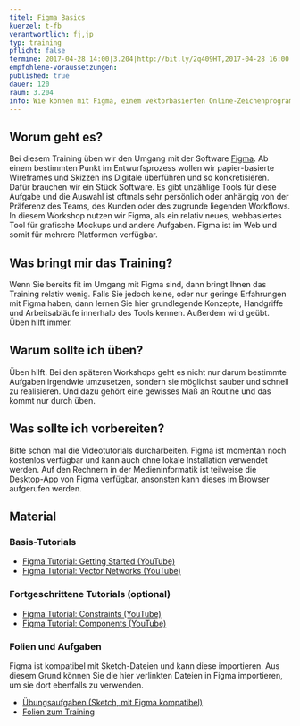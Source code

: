 ```yaml
---
titel: Figma Basics
kuerzel: t-fb
verantwortlich: fj,jp
typ: training
pflicht: false
termine: 2017-04-28 14:00|3.204|http://bit.ly/2q409HT,2017-04-28 16:00|3.204|http://bit.ly/2pf6nSw,2017-05-04 16:00|3.204|http://bit.ly/2oH6KDu
empfohlene-voraussetzungen: 
published: true
dauer: 120
raum: 3.204
info: Wie können mit Figma, einem vektorbasierten Online-Zeichenprogramm, Mockups für grafische Benutzeroberflächen und Interfaces erstellt werden?
---
```


## Worum geht es?

Bei diesem Training üben wir den Umgang mit der Software [Figma](https://www.figma.com). Ab einem bestimmten Punkt im Entwurfsprozess wollen wir papier-basierte Wireframes und Skizzen ins Digitale überführen und so konkretisieren. Dafür brauchen wir ein Stück Software. Es gibt unzählige Tools für diese Aufgabe und die Auswahl ist oftmals sehr persönlich oder anhängig von der Präferenz des Teams, des Kunden oder des zugrunde liegenden Workflows. In diesem Workshop nutzen wir Figma, als ein relativ neues, webbasiertes Tool für grafische Mockups und andere Aufgaben. Figma ist im Web und somit für mehrere Platformen verfügbar. 


## Was bringt mir das Training?

Wenn Sie bereits fit im Umgang mit Figma sind, dann bringt Ihnen das Training relativ wenig. Falls Sie jedoch keine, oder nur geringe Erfahrungen mit Figma haben, dann lernen Sie hier grundlegende Konzepte, Handgriffe und Arbeitsabläufe innerhalb des Tools kennen. Außerdem wird geübt. Üben hilft immer.

## Warum sollte ich üben?

Üben hilft. Bei den späteren Workshops geht es nicht nur darum bestimmte Aufgaben irgendwie umzusetzen, sondern sie möglichst sauber und schnell zu realisieren. Und dazu gehört eine gewisses Maß an Routine und das kommt nur durch üben.

## Was sollte ich vorbereiten?

Bitte schon mal die Videotutorials durcharbeiten. Figma ist momentan noch kostenlos verfügbar und kann auch ohne lokale Installation verwendet werden. Auf den Rechnern in der Medieninformatik ist teilweise die Desktop-App von Figma verfügbar, ansonsten kann dieses im Browser aufgerufen werden. 

## Material

### Basis-Tutorials
- [Figma Tutorial: Getting Started (YouTube)](https://www.youtube.com/watch?v=RFi7wQHUP0c)
- [Figma Tutorial: Vector Networks (YouTube)](https://www.youtube.com/watch?v=b-xDRjf5B-8)

### Fortgeschrittene Tutorials (optional)
- [Figma Tutorial: Constraints (YouTube)](https://www.youtube.com/watch?v=rRQAQ1d9q9w)
- [Figma Tutorial: Components (YouTube)](https://www.youtube.com/watch?v=RLRVv7JXvco)

### Folien und Aufgaben
Figma ist kompatibel mit Sketch-Dateien und kann diese importieren. Aus diesem Grund können Sie die hier verlinkten Dateien in Figma importieren, um sie dort ebenfalls zu verwenden.
- [Übungsaufgaben (Sketch, mit Figma kompatibel)](../../download/training-sketch-basics/Sketch_Training_GdvK_SS_17_v2.zip)
- [Folien zum Training](../../download/training-figma-basics/Figma_Basics_Training_Folien.pdf)